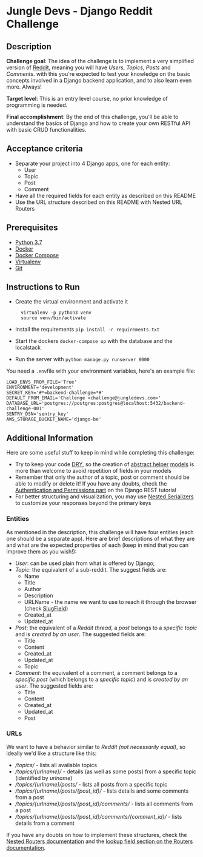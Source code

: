 # Jungle Devs - Django Reddit Challenge

## Description
**Challenge goal**: The idea of the challenge is to implement a very simplified version of [Reddit](https://www.reddit.com), 
meaning you will have *Users*, *Topics*, *Posts* and *Comments*. with this you're expected to test your knowledge on 
the basic concepts involved in a Django backend application, and to also learn even more.
Always!

**Target level**: This is an entry level course, no prior knowledge of programming is needed.
 
**Final accomplishment**: By the end of this challenge, you’ll be able to understand the basics of Django and how to create your own RESTful API with basic CRUD functionalities.

## Acceptance criteria
- Separate your project into 4 Django apps, one for each entity:
  - User
  - Topic
  - Post
  - Comment
- Have all the required fields for each entity as described on this README
- Use the URL structure described on this README with Nested URL Routers

## Prerequisites

- [Python 3.7](https://www.python.org)
- [Docker](https://www.docker.com)
- [Docker Compose](https://docs.docker.com/compose/)
- [Virtualenv](https://github.com/pypa/virtualenv/)
- [Git](https://git-scm.com/)

## Instructions to Run

- Create the virtual environment and activate it

        virtualenv -p python3 venv
        source venv/bin/activate
- Install the requirements `pip install -r requirements.txt`
- Start the dockers `docker-compose up` with the database and the localstack
- Run the server with `python manage.py runserver 8000`

You need a `.env`file with your environment variables, here's an example file:
```
LOAD_ENVS_FROM_FILE='True'
ENVIRONMENT='development'
SECRET_KEY='#*=backend-challenge=*#'
DEFAULT_FROM_EMAIL='Challenge <challenge@jungledevs.com>'
DATABASE_URL='postgres://postgres:postgres@localhost:5432/backend-challenge-001'
SENTRY_DSN='sentry_key'
AWS_STORAGE_BUCKET_NAME='django-be'
```

## Additional Information
Here are some useful stuff to keep in mind while completing this challenge:

* Try to keep your code [DRY](https://en.wikipedia.org/wiki/Don%27t_repeat_yourself), so the creation of 
[abstract helper](https://realpython.com/modeling-polymorphism-django-python/#abstract-base-model) [models](https://docs.djangoproject.com/en/3.0/topics/db/models/#abstract-base-classes) is more than welcome 
to avoid repetition of fields in your models
* Remember that only the author of a topic, post or comment should be able to modify or delete it!
If you have any doubts, check the 
[Authentication and Permissions part](https://www.django-rest-framework.org/tutorial/4-authentication-and-permissions/) 
on the Django REST tutorial
* For better structuring and visualization, you may use 
[Nested Serializers](https://www.django-rest-framework.org/api-guide/relations/#nested-relationships) to customize your 
responses beyond the primary keys

### Entities

As mentioned in the description, this challenge will have four entities (each one should be a separate app). 
Here are brief descriptions of what they are and what are the expected properties of each (keep in mind that you can 
improve them as you wish!):

* *User*: can be used plain from what is offered by Django;
* *Topic*: the equivalent of a sub-reddit. The suggest fields are:
    * Name
    * Title
    * Author
    * Description
    * URLName - the name we want to use to reach it through the browser (check [SlugField](https://docs.djangoproject.com/en/2.1/ref/models/fields/#slugfield))
    * Created_at
    * Updated_at
* *Post*: the equivalent of a *Reddit thread*, a *post* belongs to a *specific topic* and is *created by an user*. The 
suggested fields are:
    * Title
    * Content
    * Created_at
    * Updated_at
    * Topic
* *Comment*: the equivalent of a comment, a comment belongs to a *specific post* (which belongs to a *specific topic*) 
and is *created by an user*. The suggested fields are:
    * Title
    * Content
    * Created_at
    * Updated_at
    * Post
    
### URLs    

We want to have a behavior similar to *Reddit (not necessarily equal)*, so ideally we'd like a structure like this:

* */topics/* - lists all available topics
* */topics/{urlname}/* - details (as well as some posts) from a specific topic (identified by *urlname*)
* */topics/{urlname}/posts/* - lists all posts from a specific topic
* */topics/{urlname}/posts/{post_id}/* - lists details and some comments from a post
* */topics/{urlname}/posts/{post_id}/comments/* - lists all comments from a post
* */topics/{urlname}/posts/{post_id}/comments/{comment_id}/* - lists details from a comment


If you have any doubts on how to implement these structures, check the
[Nested Routers documentation](https://github.com/alanjds/drf-nested-routers) and the 
[lookup field section on the Routers documentation](https://www.django-rest-framework.org/api-guide/routers/#simplerouter).

